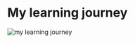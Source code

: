# My learning journey
![my learning journey](https://user-images.githubusercontent.com/112259290/189545717-8a291d89-1271-4199-ba3a-e45a1e9f49ae.gif)
